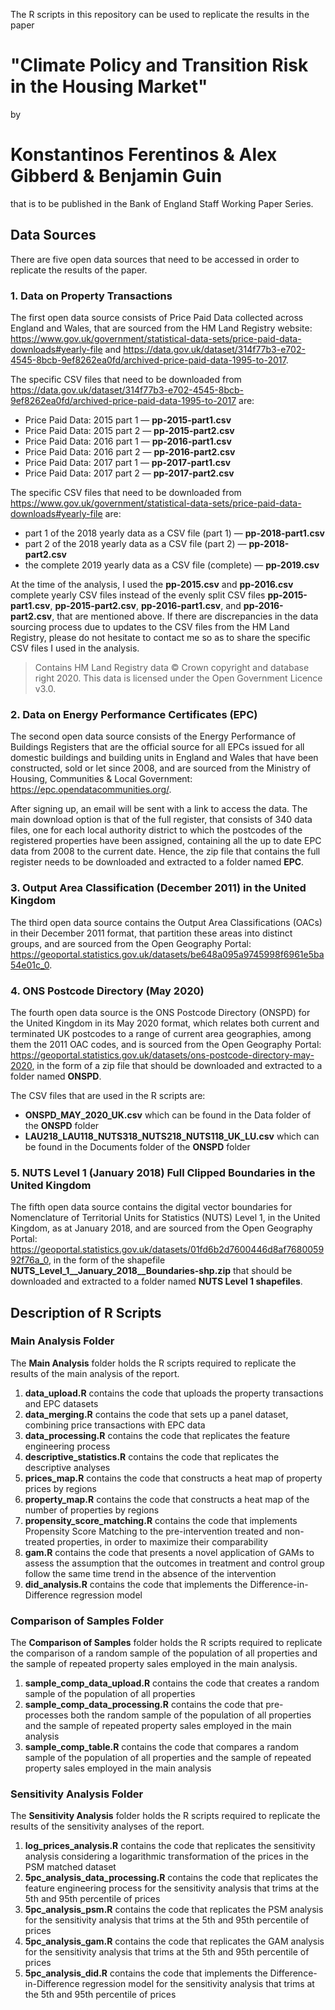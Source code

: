 The R scripts in this repository can be used to replicate the results in the paper
# "Climate Policy and Transition Risk in the Housing Market"
by
# Konstantinos Ferentinos & Alex Gibberd & Benjamin Guin
that is to be published in the Bank of England Staff Working Paper Series.

## Data Sources

There are five open data sources that need to be accessed in order to replicate the results of the paper.

### 1. Data on Property Transactions

The first open data source consists of Price Paid Data collected across England and Wales, that are sourced from the HM Land Registry website: <https://www.gov.uk/government/statistical-data-sets/price-paid-data-downloads#yearly-file> and <https://data.gov.uk/dataset/314f77b3-e702-4545-8bcb-9ef8262ea0fd/archived-price-paid-data-1995-to-2017>. 

The specific CSV files that need to be downloaded from <https://data.gov.uk/dataset/314f77b3-e702-4545-8bcb-9ef8262ea0fd/archived-price-paid-data-1995-to-2017> are:
* Price Paid Data: 2015 part 1 — **pp-2015-part1.csv**
* Price Paid Data: 2015 part 2 — **pp-2015-part2.csv**
* Price Paid Data: 2016 part 1 — **pp-2016-part1.csv**
* Price Paid Data: 2016 part 2 — **pp-2016-part2.csv**
* Price Paid Data: 2017 part 1 — **pp-2017-part1.csv**
* Price Paid Data: 2017 part 2 — **pp-2017-part2.csv**

The specific CSV files that need to be downloaded from <https://www.gov.uk/government/statistical-data-sets/price-paid-data-downloads#yearly-file> are:
* part 1 of the 2018 yearly data as a CSV file (part 1) — **pp-2018-part1.csv**
* part 2 of the 2018 yearly data as a CSV file (part 2) — **pp-2018-part2.csv**
* the complete 2019 yearly data as a CSV file (complete) — **pp-2019.csv**

At the time of the analysis, I used the **pp-2015.csv** and **pp-2016.csv** complete yearly CSV files instead of the evenly split CSV files **pp-2015-part1.csv**, **pp-2015-part2.csv**, **pp-2016-part1.csv**, and **pp-2016-part2.csv**, that are mentioned above. If there are discrepancies in the data sourcing process due to updates to the CSV files from the HM Land Registry, please do not hesitate to contact me so as to share the specific CSV files I used in the analysis.

> Contains HM Land Registry data © Crown copyright and database right 2020. This data is licensed under the Open Government Licence v3.0.

### 2. Data on Energy Performance Certificates (EPC)

The second open data source consists of the Energy Performance of Buildings Registers that are the official source for all EPCs issued for all domestic buildings and building units in England and Wales that have been constructed, sold or let since 2008, and are sourced from the Ministry of Housing, Communities & Local Government: <https://epc.opendatacommunities.org/>. 

After signing up, an email will be sent with a link to access the data. The main download option is that of the full register, that consists of 340 data files, one for each local authority district to which the postcodes of the registered properties have been assigned, containing all the up to date EPC data from 2008 to the current date. Hence, the zip file that contains the full register needs to be downloaded and extracted to a folder named **EPC**.

### 3. Output Area Classification (December 2011) in the United Kingdom

The third open data source contains the Output Area Classifications (OACs) in their December 2011 format, that partition these areas into distinct groups, and are sourced from the Open Geography Portal: <https://geoportal.statistics.gov.uk/datasets/be648a095a9745998f6961e5ba54e01c_0>.

### 4. ONS Postcode Directory (May 2020)

The fourth open data source is the ONS Postcode Directory (ONSPD) for the United Kingdom in its May 2020 format, which relates both current and terminated UK postcodes to a range of current area geographies, among them the 2011 OAC codes, and is sourced from the Open Geography Portal: <https://geoportal.statistics.gov.uk/datasets/ons-postcode-directory-may-2020>, in the form of a zip file that should be downloaded and extracted to a folder named **ONSPD**.

The CSV files that are used in the R scripts are: 
* **ONSPD_MAY_2020_UK.csv** which can be found in the Data folder of the **ONSPD** folder
* **LAU218_LAU118_NUTS318_NUTS218_NUTS118_UK_LU.csv** which can be found in the Documents folder of the **ONSPD** folder

### 5. NUTS Level 1 (January 2018) Full Clipped Boundaries in the United Kingdom

The fifth open data source contains the digital vector boundaries for Nomenclature of Territorial Units for Statistics (NUTS) Level 1, in the United Kingdom, as at January 2018, and are sourced from the Open Geography Portal: <https://geoportal.statistics.gov.uk/datasets/01fd6b2d7600446d8af768005992f76a_0>, in the form of the shapefile **NUTS_Level_1__January_2018__Boundaries-shp.zip** that should be downloaded and extracted to a folder named **NUTS Level 1 shapefiles**.

## Description of R Scripts

### Main Analysis Folder

The **Main Analysis** folder holds the R scripts required to replicate the results of the main analysis of the report.
1. **data_upload.R** contains the code that uploads the property transactions and EPC datasets
2. **data_merging.R** contains the code that sets up a panel dataset, combining price transactions with EPC data
3. **data_processing.R** contains the code that replicates the feature engineering process
4. **descriptive_statistics.R** contains the code that replicates the descriptive analyses
5. **prices_map.R** contains the code that constructs a heat map of property prices by regions
6. **property_map.R** contains the code that constructs a heat map of the number of properties by regions
7. **propensity_score_matching.R** contains the code that implements Propensity Score Matching to the pre-intervention treated and non-treated properties,
in order to maximize their comparability
8. **gam.R** contains the code that presents a novel application of GAMs to assess the assumption that the outcomes in treatment and control group follow the same time trend in the absence of the intervention
9. **did_analysis.R** contains the code that implements the Difference-in-Difference regression model

### Comparison of Samples Folder

The **Comparison of Samples** folder holds the R scripts required to replicate the comparison of a random sample of the population of all properties and the sample of repeated property sales employed in the main analysis.
1. **sample_comp_data_upload.R** contains the code that creates a random sample of the population of all properties
2. **sample_comp_data_processing.R** contains the code that pre-processes both the random sample of the population of all properties and the sample of repeated property sales employed in the main analysis
3. **sample_comp_table.R** contains the code that compares a random sample of the population of all properties and the sample of repeated property sales employed in the main analysis

### Sensitivity Analysis Folder

The **Sensitivity Analysis** folder holds the R scripts required to replicate the results of the sensitivity analyses of the report.
1. **log_prices_analysis.R** contains the code that replicates the sensitivity analysis considering a logarithmic transformation of the prices in the PSM matched dataset
2. **5pc_analysis_data_processing.R** contains the code that replicates the feature engineering process for the sensitivity analysis that trims at the 5th and 95th percentile of prices
3. **5pc_analysis_psm.R** contains the code that replicates the PSM analysis for the sensitivity analysis that trims at the 5th and 95th percentile of prices
4. **5pc_analysis_gam.R** contains the code that replicates the GAM analysis for the sensitivity analysis that trims at the 5th and 95th percentile of prices
5. **5pc_analysis_did.R** contains the code that implements the Difference-in-Difference regression model for the sensitivity analysis that trims at the 5th and 95th percentile of prices
